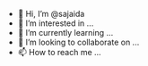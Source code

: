 - 👋 Hi, I’m @sajaida
- 👀 I’m interested in ...
- 🌱 I’m currently learning ...
- 💞️ I’m looking to collaborate on ...
- 📫 How to reach me ...

<!---
sajaida/sajaida is a ✨ special ✨ repository because its `README.md` (this file) appears on your GitHub profile.
You can click the Preview link to take a look at your changes.
--->
